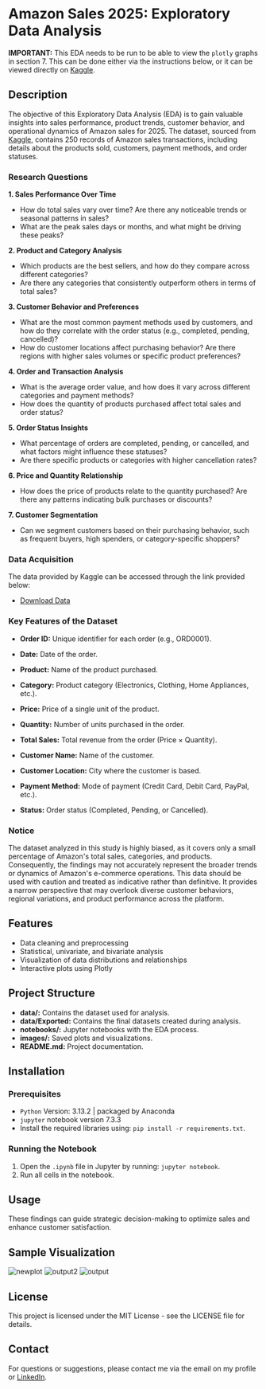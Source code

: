 # Amazon Sales 2025: Exploratory Data Analysis

**IMPORTANT:** This EDA needs to be run to be able to view the `plotly` graphs in section 7. This can be done either via the instructions below, or it can be viewed directly on [Kaggle](https://www.kaggle.com/code/christinecoomans/amazon-sales-2025-eda). 

## Description

The objective of this Exploratory Data Analysis (EDA) is to gain valuable insights into sales performance, product trends, customer behavior, and operational dynamics of Amazon sales for 2025. The dataset, sourced from [Kaggle](https://www.kaggle.com/datasets/zahidmughal2343/amazon-sales-2025), contains 250 records of Amazon sales transactions, including details about the products sold, customers, payment methods, and order statuses.

### Research Questions

**1. Sales Performance Over Time**

- How do total sales vary over time? Are there any noticeable trends or seasonal patterns in sales?
- What are the peak sales days or months, and what might be driving these peaks?

**2. Product and Category Analysis**

- Which products are the best sellers, and how do they compare across different categories?
- Are there any categories that consistently outperform others in terms of total sales?

**3. Customer Behavior and Preferences**

- What are the most common payment methods used by customers, and how do they correlate with the order status (e.g., completed, pending, cancelled)?
- How do customer locations affect purchasing behavior? Are there regions with higher sales volumes or specific product preferences?

**4. Order and Transaction Analysis**

- What is the average order value, and how does it vary across different categories and payment methods?
- How does the quantity of products purchased affect total sales and order status?

**5. Order Status Insights**

- What percentage of orders are completed, pending, or cancelled, and what factors might influence these statuses?
- Are there specific products or categories with higher cancellation rates?

**6. Price and Quantity Relationship**

- How does the price of products relate to the quantity purchased? Are there any patterns indicating bulk purchases or discounts?

**7. Customer Segmentation**

- Can we segment customers based on their purchasing behavior, such as frequent buyers, high spenders, or category-specific shoppers?

### Data Acquisition


The data provided by Kaggle can be accessed through the link provided below:
- [Download Data](https://www.kaggle.com/datasets/zahidmughal2343/amazon-sales-2025)

### Key Features of the Dataset

- **Order ID:** Unique identifier for each order (e.g., ORD0001).

- **Date:** Date of the order.

- **Product:** Name of the product purchased.

- **Category:** Product category (Electronics, Clothing, Home Appliances, etc.).

- **Price:** Price of a single unit of the product.

- **Quantity:** Number of units purchased in the order.

- **Total Sales:** Total revenue from the order (Price × Quantity).

- **Customer Name:** Name of the customer.

- **Customer Location:** City where the customer is based.

- **Payment Method:** Mode of payment (Credit Card, Debit Card, PayPal, etc.).

- **Status:** Order status (Completed, Pending, or Cancelled).

### Notice
The dataset analyzed in this study is highly biased, as it covers only a small percentage of Amazon's total sales, categories, and products. Consequently, the findings may not accurately represent the broader trends or dynamics of Amazon's e-commerce operations. This data should be used with caution and treated as indicative rather than definitive. It provides a narrow perspective that may overlook diverse customer behaviors, regional variations, and product performance across the platform.

## Features
- Data cleaning and preprocessing
- Statistical, univariate, and bivariate analysis
- Visualization of data distributions and relationships
- Interactive plots using Plotly

## Project Structure
- **data/:** Contains the dataset used for analysis.
- **data/Exported:** Contains the final datasets created during analysis.
- **notebooks/:** Jupyter notebooks with the EDA process.
- **images/:** Saved plots and visualizations.
- **README.md:** Project documentation.

## Installation
### Prerequisites
- `Python` Version: 3.13.2 | packaged by Anaconda
- `jupyter` notebook version 7.3.3
- Install the required libraries using: `pip install -r requirements.txt`.

### Running the Notebook

1. Open the `.ipynb` file in Jupyter by running: `jupyter notebook`.
2. Run all cells in the notebook.

## Usage
These findings can guide strategic decision-making to optimize sales and enhance customer satisfaction.

## Sample Visualization
![newplot](https://github.com/user-attachments/assets/d9df88c3-ad6f-4f25-8207-b79df3186c67)
![output2](https://github.com/user-attachments/assets/438b703f-3df5-4792-93bd-353e78d9b1ed)
![output](https://github.com/user-attachments/assets/78a3ab76-6526-420f-aca6-ef4dcbf61a29)

## License
This project is licensed under the MIT License - see the LICENSE file for details.

## Contact
For questions or suggestions, please contact me via the email on my profile or [LinkedIn](https://www.linkedin.com/in/christine-coomans/).
